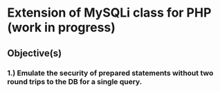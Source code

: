 # Extension of MySQLi class for PHP (work in progress)

## Objective(s)

### 1.) Emulate the security of prepared statements without two round trips to the DB for a single query.

